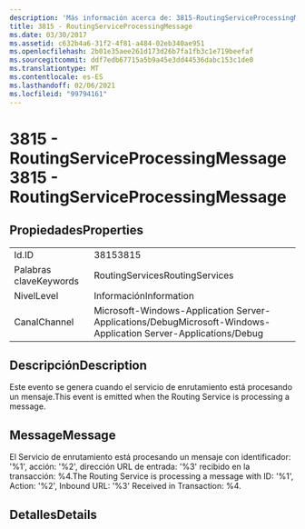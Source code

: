 ```yaml
---
description: 'Más información acerca de: 3815-RoutingServiceProcessingMessage'
title: 3815 - RoutingServiceProcessingMessage
ms.date: 03/30/2017
ms.assetid: c632b4a6-31f2-4f81-a484-02eb340ae951
ms.openlocfilehash: 2b01e35aee261d173d26b7fa1fb3c1e719beefaf
ms.sourcegitcommit: ddf7edb67715a5b9a45e3dd44536dabc153c1de0
ms.translationtype: MT
ms.contentlocale: es-ES
ms.lasthandoff: 02/06/2021
ms.locfileid: "99794161"
---
```

# <a name="3815---routingserviceprocessingmessage"></a><span data-ttu-id="00663-103">3815 - RoutingServiceProcessingMessage</span><span class="sxs-lookup"><span data-stu-id="00663-103">3815 - RoutingServiceProcessingMessage</span></span>

## <a name="properties"></a><span data-ttu-id="00663-104">Propiedades</span><span class="sxs-lookup"><span data-stu-id="00663-104">Properties</span></span>  
  
|||  
|-|-|  
|<span data-ttu-id="00663-105">Id.</span><span class="sxs-lookup"><span data-stu-id="00663-105">ID</span></span>|<span data-ttu-id="00663-106">3815</span><span class="sxs-lookup"><span data-stu-id="00663-106">3815</span></span>|  
|<span data-ttu-id="00663-107">Palabras clave</span><span class="sxs-lookup"><span data-stu-id="00663-107">Keywords</span></span>|<span data-ttu-id="00663-108">RoutingServices</span><span class="sxs-lookup"><span data-stu-id="00663-108">RoutingServices</span></span>|  
|<span data-ttu-id="00663-109">Nivel</span><span class="sxs-lookup"><span data-stu-id="00663-109">Level</span></span>|<span data-ttu-id="00663-110">Información</span><span class="sxs-lookup"><span data-stu-id="00663-110">Information</span></span>|  
|<span data-ttu-id="00663-111">Canal</span><span class="sxs-lookup"><span data-stu-id="00663-111">Channel</span></span>|<span data-ttu-id="00663-112">Microsoft-Windows-Application Server-Applications/Debug</span><span class="sxs-lookup"><span data-stu-id="00663-112">Microsoft-Windows-Application Server-Applications/Debug</span></span>|  
  
## <a name="description"></a><span data-ttu-id="00663-113">Descripción</span><span class="sxs-lookup"><span data-stu-id="00663-113">Description</span></span>  

 <span data-ttu-id="00663-114">Este evento se genera cuando el servicio de enrutamiento está procesando un mensaje.</span><span class="sxs-lookup"><span data-stu-id="00663-114">This event is emitted when the Routing Service is processing a message.</span></span>  
  
## <a name="message"></a><span data-ttu-id="00663-115">Message</span><span class="sxs-lookup"><span data-stu-id="00663-115">Message</span></span>  

 <span data-ttu-id="00663-116">El Servicio de enrutamiento está procesando un mensaje con identificador: '%1', acción: '%2', dirección URL de entrada: '%3' recibido en la transacción: %4.</span><span class="sxs-lookup"><span data-stu-id="00663-116">The Routing Service is processing a message with ID: '%1', Action: '%2', Inbound URL: '%3' Received in Transaction: %4.</span></span>  
  
## <a name="details"></a><span data-ttu-id="00663-117">Detalles</span><span class="sxs-lookup"><span data-stu-id="00663-117">Details</span></span>
